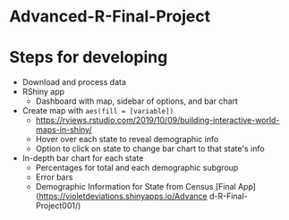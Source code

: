 # Advanced-R-Final-Project

# Steps for developing

- Download and process data
- RShiny app
  - Dashboard with map, sidebar of options, and bar chart
- Create map with `aes(fill = [variable])`
  - https://rviews.rstudio.com/2019/10/09/building-interactive-world-maps-in-shiny/
  - Hover over each state to reveal demographic info
  - Option to click on state to change bar chart to that state's info
- In-depth bar chart for each state
  - Percentages for total and each demographic subgroup
  - Error bars
  - Demographic Information for State from Census
[Final App](https://violetdeviations.shinyapps.io/Advance d-R-Final-Project001/)

